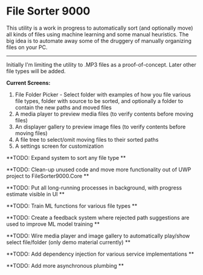 # File Sorter 9000
This utility is a work in progress to automatically sort (and optionally move) all kinds of files using machine learning and some manual heuristics.
The big idea is to automate away some of the druggery of manually organizing files on your PC.
_____

Initially I'm limiting the utility to .MP3 files as a proof-of-concept. Later other file types will be added.

**Current Screens:**
1. File Folder Picker - Select folder with examples of how you file various file types, folder with source to be sorted, and optionally a folder to contain the new paths and moved files
2. A media player to preview media files (to verify contents before moving files)
3. An displayer gallery to preview image files (to verify contents before moving files)
4. A file tree to select/omit moving files to their sorted paths
5. A settings screen for customization


**TODO: Expand system to sort any file type **

**TODO: Clean-up unused code and move more functionality out of UWP project to FileSorter9000.Core **

**TODO: Put all long-running processes in background, with progress estimate visible in UI **

**TODO: Train ML functions for various file types **

**TODO: Create a feedback system where rejected path suggestions are used to improve ML model training **

**TODO: Wire media player and image gallery to automatically play/show select file/folder (only demo material currently) **

**TODO: Add dependency injection for various service implementations **

**TODO: Add more asynchronous plumbing **

